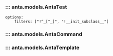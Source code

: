### ::: anta.models.AntaTest
    options:
        filters: ["!^_[^_]", "!__init_subclass__"]

### ::: anta.models.AntaCommand

### ::: anta.models.AntaTemplate
